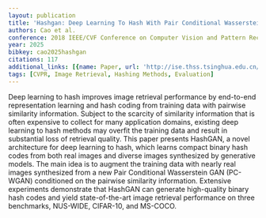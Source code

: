 ```yaml
---
layout: publication
title: 'Hashgan: Deep Learning To Hash With Pair Conditional Wasserstein GAN'
authors: Cao et al.
conference: 2018 IEEE/CVF Conference on Computer Vision and Pattern Recognition
year: 2025
bibkey: cao2025hashgan
citations: 117
additional_links: [{name: Paper, url: 'http://ise.thss.tsinghua.edu.cn/~mlong/doc/hashgan-cvpr18.pdf'}]
tags: [CVPR, Image Retrieval, Hashing Methods, Evaluation]
---
```

Deep learning to hash improves image retrieval performance by end-to-end representation learning and hash coding from training data with pairwise similarity information.
Subject to the scarcity of similarity information that is often
expensive to collect for many application domains, existing
deep learning to hash methods may overfit the training data
and result in substantial loss of retrieval quality. This paper
presents HashGAN, a novel architecture for deep learning
to hash, which learns compact binary hash codes from both
real images and diverse images synthesized by generative
models. The main idea is to augment the training data with
nearly real images synthesized from a new Pair Conditional
Wasserstein GAN (PC-WGAN) conditioned on the pairwise
similarity information. Extensive experiments demonstrate
that HashGAN can generate high-quality binary hash codes
and yield state-of-the-art image retrieval performance on
three benchmarks, NUS-WIDE, CIFAR-10, and MS-COCO.